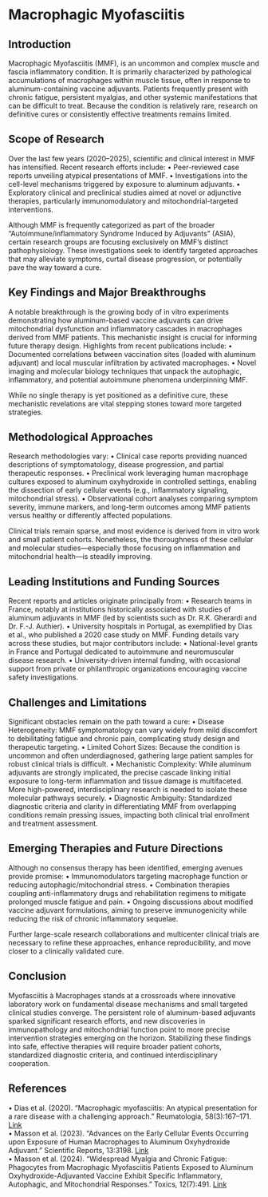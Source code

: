 # Macrophagic Myofasciitis 

## Introduction
Macrophagic Myofasciitis (MMF), is an uncommon and complex muscle and fascia inflammatory condition. It is primarily characterized by pathological accumulations of macrophages within muscle tissue, often in response to aluminum-containing vaccine adjuvants. Patients frequently present with chronic fatigue, persistent myalgias, and other systemic manifestations that can be difficult to treat. Because the condition is relatively rare, research on definitive cures or consistently effective treatments remains limited.

## Scope of Research
Over the last few years (2020–2025), scientific and clinical interest in MMF has intensified. Recent research efforts include:
• Peer-reviewed case reports unveiling atypical presentations of MMF.
• Investigations into the cell-level mechanisms triggered by exposure to aluminum adjuvants.
• Exploratory clinical and preclinical studies aimed at novel or adjunctive therapies, particularly immunomodulatory and mitochondrial-targeted interventions.

Although MMF is frequently categorized as part of the broader “Autoimmune/inflammatory Syndrome Induced by Adjuvants” (ASIA), certain research groups are focusing exclusively on MMF’s distinct pathophysiology. These investigations seek to identify targeted approaches that may alleviate symptoms, curtail disease progression, or potentially pave the way toward a cure.

## Key Findings and Major Breakthroughs
A notable breakthrough is the growing body of in vitro experiments demonstrating how aluminum-based vaccine adjuvants can drive mitochondrial dysfunction and inflammatory cascades in macrophages derived from MMF patients. This mechanistic insight is crucial for informing future therapy design. Highlights from recent publications include:
• Documented correlations between vaccination sites (loaded with aluminum adjuvant) and local muscular infiltration by activated macrophages.
• Novel imaging and molecular biology techniques that unpack the autophagic, inflammatory, and potential autoimmune phenomena underpinning MMF.

While no single therapy is yet positioned as a definitive cure, these mechanistic revelations are vital stepping stones toward more targeted strategies.

## Methodological Approaches
Research methodologies vary:
• Clinical case reports providing nuanced descriptions of symptomatology, disease progression, and partial therapeutic responses.
• Preclinical work leveraging human macrophage cultures exposed to aluminum oxyhydroxide in controlled settings, enabling the dissection of early cellular events (e.g., inflammatory signaling, mitochondrial stress).
• Observational cohort analyses comparing symptom severity, immune markers, and long-term outcomes among MMF patients versus healthy or differently affected populations.

Clinical trials remain sparse, and most evidence is derived from in vitro work and small patient cohorts. Nonetheless, the thoroughness of these cellular and molecular studies—especially those focusing on inflammation and mitochondrial health—is steadily improving.

## Leading Institutions and Funding Sources
Recent reports and articles originate principally from:
• Research teams in France, notably at institutions historically associated with studies of aluminum adjuvants in MMF (led by scientists such as Dr. R.K. Gherardi and Dr. F.-J. Authier). 
• University hospitals in Portugal, as exemplified by Dias et al., who published a 2020 case study on MMF.
Funding details vary across these studies, but major contributors include:
• National-level grants in France and Portugal dedicated to autoimmune and neuromuscular disease research.
• University-driven internal funding, with occasional support from private or philanthropic organizations encouraging vaccine safety investigations.

## Challenges and Limitations
Significant obstacles remain on the path toward a cure:
• Disease Heterogeneity: MMF symptomatology can vary widely from mild discomfort to debilitating fatigue and chronic pain, complicating study design and therapeutic targeting.
• Limited Cohort Sizes: Because the condition is uncommon and often underdiagnosed, gathering large patient samples for robust clinical trials is difficult.
• Mechanistic Complexity: While aluminum adjuvants are strongly implicated, the precise cascade linking initial exposure to long-term inflammation and tissue damage is multifaceted. More high-powered, interdisciplinary research is needed to isolate these molecular pathways securely.
• Diagnostic Ambiguity: Standardized diagnostic criteria and clarity in differentiating MMF from overlapping conditions remain pressing issues, impacting both clinical trial enrollment and treatment assessment.

## Emerging Therapies and Future Directions
Although no consensus therapy has been identified, emerging avenues provide promise:
• Immunomodulators targeting macrophage function or reducing autophagic/mitochondrial stress. 
• Combination therapies coupling anti-inflammatory drugs and rehabilitation regimens to mitigate prolonged muscle fatigue and pain.
• Ongoing discussions about modified vaccine adjuvant formulations, aiming to preserve immunogenicity while reducing the risk of chronic inflammatory sequelae.

Further large-scale research collaborations and multicenter clinical trials are necessary to refine these approaches, enhance reproducibility, and move closer to a clinically validated cure.

## Conclusion
Myofasciitis à Macrophages stands at a crossroads where innovative laboratory work on fundamental disease mechanisms and small targeted clinical studies converge. The persistent role of aluminum-based adjuvants sparked significant research efforts, and new discoveries in immunopathology and mitochondrial function point to more precise intervention strategies emerging on the horizon. Stabilizing these findings into safe, effective therapies will require broader patient cohorts, standardized diagnostic criteria, and continued interdisciplinary cooperation.

## References
• Dias et al. (2020). “Macrophagic myofasciitis: An atypical presentation for a rare disease with a challenging approach.” Reumatologia, 58(3):167–171. [Link](https://pmc.ncbi.nlm.nih.gov/articles/PMC7362278/)  
• Masson et al. (2023). “Advances on the Early Cellular Events Occurring upon Exposure of Human Macrophages to Aluminum Oxyhydroxide Adjuvant.” Scientific Reports, 13:3198. [Link](https://doi.org/10.1038/s41598-023-30336-1)  
• Masson et al. (2024). “Widespread Myalgia and Chronic Fatigue: Phagocytes from Macrophagic Myofasciitis Patients Exposed to Aluminum Oxyhydroxide-Adjuvanted Vaccine Exhibit Specific Inflammatory, Autophagic, and Mitochondrial Responses.” Toxics, 12(7):491. [Link](https://doi.org/10.3390/toxics12070491)
